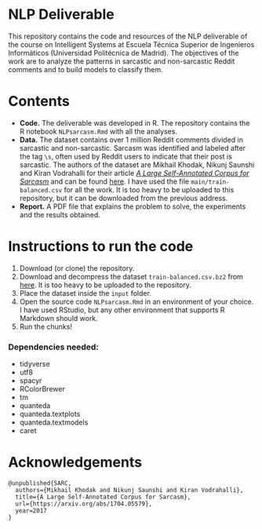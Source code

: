 # NLP Deliverable
This repository contains the code and resources of the NLP deliverable of the course on Intelligent Systems at Escuela Técnica Superior de Ingenieros Informáticos (Universidad Politécnica de Madrid). The objectives of the work are to analyze the patterns in sarcastic and non-sarcastic Reddit comments and to build models to classify them. 

# Contents
- **Code.** The deliverable was developed in R. The repository contains the R notebook `NLPsarcasm.Rmd` with all the analyses.
- **Data.** The dataset contains over 1 million Reddit comments divided in sarcastic and non-sarcastic. Sarcasm was identified and labeled after the tag `\s`, often used by Reddit users to indicate that their post is sarcastic. The authors of the dataset are Mikhail Khodak, Nikunj Saunshi and Kiran Vodrahalli for their article [*A Large Self-Annotated Corpus for Sarcasm*](https://arxiv.org/abs/1704.05579) and can be found [here](https://nlp.cs.princeton.edu/SARC/0.0/). I have used the file `main/train-balanced.csv` for all the work. It is too heavy to be uploaded to this repository, but it can be downloaded from the previous address.
- **Report.** A PDF file that explains the problem to solve, the experiments and the results obtained.

# Instructions to run the code
1. Download (or clone) the repository.
2. Download and decompress the dataset `train-balanced.csv.bz2` from [here](https://nlp.cs.princeton.edu/SARC/0.0/main/). It is too heavy to be uploaded to the repository.
3. Place the dataset inside the `input` folder.
4. Open the source code `NLPsarcasm.Rmd` in an environment of your choice. I have used RStudio, but any other environment that supports R Markdown should work. 
5. Run the chunks!

### Dependencies needed:
- tidyverse
- utf8
- spacyr
- RColorBrewer
- tm
- quanteda
- quanteda.textplots
- quanteda.textmodels
- caret

# Acknowledgements
~~~
@unpublished{SARC,
  authors={Mikhail Khodak and Nikunj Saunshi and Kiran Vodrahalli},
  title={A Large Self-Annotated Corpus for Sarcasm},
  url={https://arxiv.org/abs/1704.05579},
  year=2017
}
~~~
